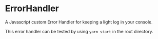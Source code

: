 # ErrorHandler
A Javascript custom Error Handler for keeping a light log in your console.

This error handler can be tested by using `yarn start` in the root directory.
